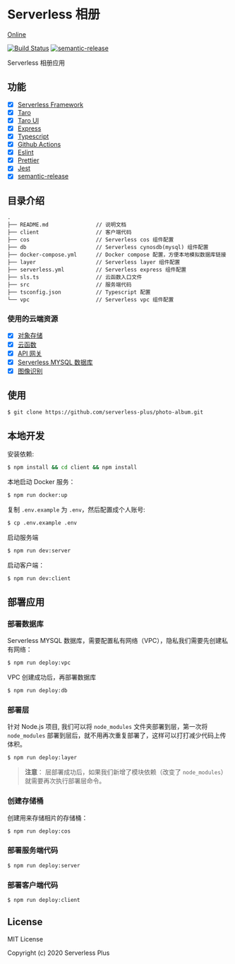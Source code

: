 # Serverless 相册

[Online](https://photo-album-client-1303241281.cos-website.ap-shanghai.myqcloud.com)

[![Build Status](https://github.com/serverless-plus/photo-album/workflows/Validate/badge.svg?branch=master)](https://github.com/serverless-plus/photo-album/actions?query=workflow:Validate+branch:master)
[![semantic-release](https://img.shields.io/badge/%20%20%F0%9F%93%A6%F0%9F%9A%80-semantic--release-e10079.svg)](https://github.com/semantic-release/semantic-release)

Serverless 相册应用

## 功能

- [x] [Serverless Framework](https://github.com/serverless/serverless)
- [x] [Taro](https://github.com/nervjs/taro)
- [x] [Taro UI](https://github.com/NervJS/taro-ui)
- [x] [Express](https://github.com/expressjs/express)
- [x] [Typescript](https://github.com/microsoft/TypeScript)
- [x] [Github Actions](https://github.com/features/actions)
- [x] [Eslint](https://github.com/eslint/eslint)
- [x] [Prettier](https://github.com/prettier/prettier)
- [x] [Jest](https://github.com/facebook/jest)
- [x] [semantic-release](https://github.com/semantic-release/semantic-release)

## 目录介绍

```
.
├── README.md               // 说明文档
├── client                  // 客户端代码
├── cos                     // Serverless cos 组件配置
├── db                      // Serverless cynosdb(mysql) 组件配置
├── docker-compose.yml      // Docker compose 配置，方便本地模拟数据库链接
├── layer                   // Serverless layer 组件配置
├── serverless.yml          // Serverless express 组件配置
├── sls.ts                  // 云函数入口文件
├── src                     // 服务端代码
├── tsconfig.json           // Typescript 配置
└── vpc                     // Serverless vpc 组件配置
```

### 使用的云端资源

- [x] [对象存储](https://console.cloud.tencent.com/cos)
- [x] [云函数](https://console.cloud.tencent.com/scf)
- [x] [API 网关](https://console.cloud.tencent.com/apigateway)
- [x] [Serverless MYSQL 数据库](https://console.cloud.tencent.com/cynosdb)
- [x] [图像识别](https://console.cloud.tencent.com/tiia/detectlabel)

## 使用

```bash
$ git clone https://github.com/serverless-plus/photo-album.git
```

## 本地开发

安装依赖:

```bash
$ npm install && cd client && npm install
```

本地启动 Docker 服务：

```bash
$ npm run docker:up
```

复制 `.env.example` 为 `.env`，然后配置成个人账号:

```bash
$ cp .env.example .env
```

启动服务端

```bash
$ npm run dev:server
```

启动客户端：

```bash
$ npm run dev:client
```

## 部署应用

### 部署数据库

Serverless MYSQL 数据库，需要配置私有网络（VPC），隐私我们需要先创建私有网络：

```bash
$ npm run deploy:vpc
```

VPC 创建成功后，再部署数据库

```bash
$ npm run deploy:db
```

### 部署层

针对 Node.js 项目, 我们可以将 `node_modules` 文件夹部署到层，第一次将 `node_modules` 部署到层后，就不用再次重复部署了，这样可以打打减少代码上传体积。

```bash
$ npm run deploy:layer
```

> **注意**： 层部署成功后，如果我们新增了模块依赖（改变了 `node_modules`）就需要再次执行部署层命令。

### 创建存储桶

创建用来存储相片的存储桶：

```bash
$ npm run deploy:cos
```

### 部署服务端代码

```bash
$ npm run deploy:server
```

### 部署客户端代码

```bash
$ npm run deploy:client
```

## License

MIT License

Copyright (c) 2020 Serverless Plus

